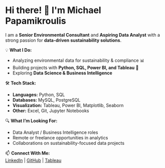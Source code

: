 # Hi there! 👋 I'm Michael Papamikroulis

I am a **Senior Environmental Consultant** and **Aspiring Data Analyst** with a strong passion for **data-driven sustainability solutions**. 

💡 **What I Do:**
- Analyzing environmental data for sustainability & compliance 📊
- Building projects with **Python, SQL, Power BI, and Tableau** 🚀
- Exploring **Data Science & Business Intelligence** 

🛠 **Tech Stack:**  
- **Languages:** Python, SQL  
- **Databases:** MySQL, PostgreSQL  
- **Visualization:** Tableau, Power BI, Matplotlib, Seaborn  
- **Other:** Excel, Git, Jupyter Notebooks  

🔍 **What I’m Looking For:**  
- Data Analyst / Business Intelligence roles  
- Remote or freelance opportunities in analytics  
- Collaborations on sustainability-focused data projects  

📫 **Connect With Me:**  
[LinkedIn](https://www.linkedin.com/in/michael-papamikroulis) | [GitHub](https://github.com/Mikegr1990) | [Tableau](https://public.tableau.com/app/profile/michael.papamikroulis)
